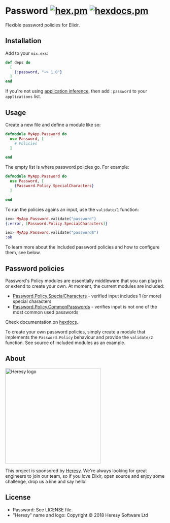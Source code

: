 # Password [![hex.pm](https://img.shields.io/hexpm/v/password.svg?style=flat-square)](https://hex.pm/packages/password) [![hexdocs.pm](https://img.shields.io/badge/docs-latest-green.svg?style=flat-square)](https://hexdocs.pm/password)

Flexible password policies for Elixir.

## Installation

Add to your `mix.exs`:

```elixir
def deps do
  [
    {:password, "~> 1.0"}
  ]
end
```

If you're not using [application inference](https://elixir-lang.org/blog/2017/01/05/elixir-v1-4-0-released/#application-inference), then add `:password` to your `applications` list.

## Usage

Create a new file and define a module like so:

```elixir
defmodule MyApp.Password do
  use Password, [
    # Policies
  ]

end
```

The empty list is where password policies go. For example:

```elixir
defmodule MyApp.Password do
  use Password, [
    {Password.Policy.SpecialCharacters}
  ]

end
```

To run the policies agains an input, use the `validate/1` function:

```elixir
iex> MyApp.Password.validate("password")
{:error, [Password.Policy.SpecialCharacters]}

iex> MyApp.Password.validate("password$")
:ok
```

To learn more about the included password policies and how to configure them,
see below.

## Password policies

Password's Policy modules are essentially middleware that you can plug
in or extend to create your own. At moment, the current modules are included:

- [Password.Policy.SpecialCharacters](https://hexdocs.pm/password/Password.Policy.SpecialCharacters.html) - verified input includes 1 (or more) special characters
- [Password.Policy.CommonPasswords](https://hexdocs.pm/password/Password.Policy.CommonPasswords.html) - verifies input is not one of the most common used passwords

Check documentation on [hexdocs](https://hexdocs.pm/password/api-reference.html).

To create your own password policies, simply create a module that implements the `Password.Policy` behaviour and provide the `validate/2` function. See source of included modules as an example.

## About

<img src="http://cdn.heresy.io/media/logo.png" alt="Heresy logo" width=300>

This project is sponsored by [Heresy](http://heresy.io). We're always looking for great engineers to join our team, so if you love Elixir, open source and enjoy some challenge, drop us a line and say hello!

## License

* Password: See LICENSE file.
* "Heresy" name and logo: Copyright © 2018 Heresy Software Ltd

